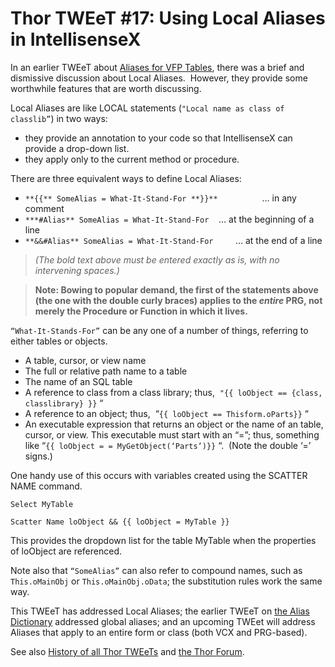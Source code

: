 ﻿Thor TWEeT #17: Using Local Aliases in IntellisenseX
===

In an earlier TWEeT about [Aliases for VFP Tables](Tweet_15.md), there was a brief and dismissive discussion about Local Aliases.  However, they provide some worthwhile features that are worth discussing.

Local Aliases are like LOCAL statements (`"Local name as class of classlib”`) in two ways:

*   they provide an annotation to your code so that IntellisenseX can provide a drop-down list.
*   they apply only to the current method or procedure.

There are three equivalent ways to define Local Aliases:

*   `**{{** SomeAlias = What-It-Stand-For **}}**`                  … in any comment
*   `***#Alias** SomeAlias = What-It-Stand-For`    … at the beginning of a line
*   `**&&#Alias** SomeAlias = What-It-Stand-For`         … at the end of a line

> _(The bold text above must be entered exactly as is, with no intervening spaces.)_

> **Note: Bowing to popular demand, the first of the statements above (the one with the double curly braces) applies to the *entire* PRG, not merely the Procedure or Function in which it lives.**

`“What-It-Stands-For”` can be any one of a number of things, referring to either tables or objects.

*   A table, cursor, or view name
*   The full or relative path name to a table
*   The name of an SQL table
*   A reference to class from a class library; thus,  `"{{ loObject == {class, classlibrary} }}` “
*   A reference to an object; thus,  “`{{ loObject == Thisform.oParts}}` “
*   An executable expression that returns an object or the name of an table, cursor, or view. This executable must start with an “=”; thus, something like “`{{ loObject = = MyGetObject(‘Parts’)}}` “.  (Note the double ‘=’ signs.)

One handy use of this occurs with variables created using the SCATTER NAME command. 

```foxpro
Select MyTable

Scatter Name loObject && {{ loObject = MyTable }}
```

This provides the dropdown list for the table MyTable when the properties of loObject are referenced.

Note also that `“SomeAlias”` can also refer to compound names, such as `This.oMainObj` or `This.oMainObj.oData`; the substitution rules work the same way.

This TWEeT has addressed Local Aliases; the earlier TWEeT on [the Alias Dictionary](Tweet_15.md) addressed global aliases; and an upcoming TWEet will address Aliases that apply to an entire form or class (both VCX and PRG-based).

See also [History of all Thor TWEeTs](TWEeTs.md) and [the Thor Forum](https://groups.google.com/forum/?fromgroups#!forum/FoxProThor).